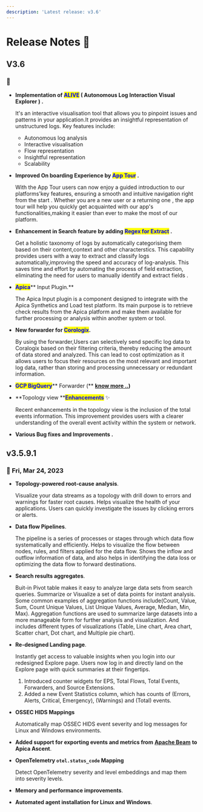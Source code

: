 ```yaml
---
description: 'Latest release: v3.6'
---
```


# Release Notes 🚀

## **V3.6**

### :date: &#x20;

*   **Implementation of **<mark style="color:blue;">**ALIVE**</mark>** ( Autonomous Log Interaction Visual Explorer ) .**&#x20;

    It's an interactive visualisation tool that allows you to pinpoint issues and patterns in your application.It provides an insightful representation of unstructured logs. Key features include:&#x20;

    * Autonomous log analysis&#x20;
    * Interactive visualisation&#x20;
    * Flow representation&#x20;
    * Insightful representation&#x20;
    * Scalability
*   **Improved On boarding Experience by **<mark style="color:blue;">**App Tour**</mark>** .**&#x20;

    With the App Tour users can now enjoy a guided introduction to our platforms'key features, ensuring a smooth and intuitive navigation right from the start . Whether you are a new user or a returning one , the app tour will help you quickly get acquainted with our app's functionalities,making it easier than ever to make the most of our platform.
*   **Enhancement in Search feature by adding **<mark style="color:blue;">**Regex for Extract**</mark>** .**&#x20;

    Get a holistic taxonomy of logs by automatically categorising them based on their content,context and other characterstics. This capability provides users with a way to extract and classify logs automatically,improving the speed and accuracy of log-analysis. This saves time and effort by automating the process of field extraction, eliminating the need for users to manually identify and extract fields .&#x20;
*   <mark style="color:blue;">**Apica**</mark>** Input Plugin.**&#x20;

    The Apica Input plugin is a component designed to integrate with the Apica Synthetics and Load test platform. Its main purpose is to retrieve check results from the Apica platform and make them available for further processing or analysis within another system or tool.
*   **New forwarder for **<mark style="color:blue;">**Corologix**</mark>**.**&#x20;

    By using the forwarder,Users can selectively send specific log data to Coralogix based on their filtering criteria, thereby reducing the amount of data stored and analyzed. This can lead to cost optimization as it allows users to focus their resources on the most relevant and important log data, rather than storing and processing unnecessary or redundant information.
* <mark style="color:blue;">**GCP BigQuery**</mark>** Forwarder (** [**know more ..**](http://localhost:5000/s/8WGNQCWSTnL2NgouIRTq/forwarding-to-data-warehouse/gcp-bigquery)**)**
*   **Topology view **<mark style="color:blue;">**Enhancements**</mark> :sparkles:

    Recent enhancements in the topology view is the inclusion of the total events information. This improvement provides users with a clearer understanding of the overall event activity within the system or network.
* **Various Bug fixes and Improvements .**&#x20;

## v3.5.9.1 <a href="#uversionv359u" id="uversionv359u"></a>

### **📅 Fri, Mar 24, 2023**

*   **Topology-powered root-cause analysis**.

    Visualize your data streams as a topology with drill down to errors and warnings for faster root causes. Helps visualize the health of your applications. Users can quickly investigate the issues by clicking errors or alerts.
*   **Data flow Pipelines**.

    The pipeline is a series of processes or stages through which data flow systematically and efficiently. Helps to visualize the flow between nodes, rules, and filters applied for the data flow. Shows the inflow and outflow information of data, and also helps in identifying the data loss or optimizing the data flow to forward destinations.
*   **Search results aggregates**.

    Buit-in Pivot table makes it easy to analyze large data sets from search queries. Summarize or Visualize a set of data points for instant analysis. Some common examples of aggregation functions include(Count, Value, Sum, Count Unique Values, List Unique Values, Average, Median, Min, Max). Aggregation functions are used to summarize large datasets into a more manageable form for further analysis and visualization. And includes different types of visualizations (Table, Line chart, Area chart, Scatter chart, Dot chart, and Multiple pie chart).
*   **Re-designed Landing page**.

    Instantly get access to valuable insights when you login into our redesigned Explore page. Users now log in and directly land on the Explore page with quick summaries at their fingertips.

    1. Introduced counter widgets for EPS, Total Flows, Total Events, Forwarders, and Source Extensions.
    2. Added a new Event Statistics column, which has counts of (Errors, Alerts, Critical, Emergency), (Warnings) and (Total) events.
*   **OSSEC HIDS Mappings**

    Automatically map OSSEC HIDS event severity and log messages for Linux and Windows environments.
* **Added support for exporting events and metrics from** [**Apache Beam**](https://docs.logiq.ai/integrations/apache-beam) **to Apica Ascent**.
*   **OpenTelemetry `otel.status_code` Mapping**

    Detect OpenTelemetry severity and level embeddings and map them into severity levels.
* **Memory and performance improvements**.
* **Automated agent installation for Linux and Windows**.
